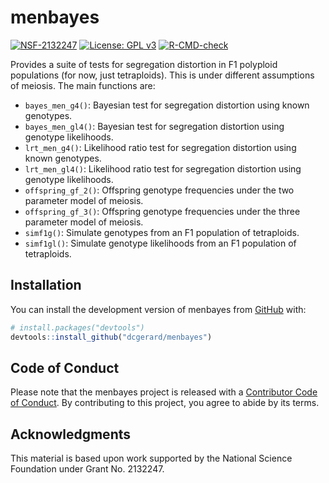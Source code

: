 
<!-- README.md is generated from README.Rmd. Please edit that file -->

# menbayes

<!-- badges: start -->

[![NSF-2132247](https://img.shields.io/badge/NSF-2132247-blue.svg)](https://nsf.gov/awardsearch/showAward?AWD_ID=2132247)
[![License: GPL
v3](https://img.shields.io/badge/License-GPL%20v3-blue.svg)](https://www.gnu.org/licenses/gpl-3.0)
[![R-CMD-check](https://github.com/dcgerard/menbayes/actions/workflows/R-CMD-check.yaml/badge.svg)](https://github.com/dcgerard/menbayes/actions/workflows/R-CMD-check.yaml)
<!-- badges: end -->

Provides a suite of tests for segregation distortion in F1 polyploid
populations (for now, just tetraploids). This is under different
assumptions of meiosis. The main functions are:

- `bayes_men_g4()`: Bayesian test for segregation distortion using known
  genotypes.
- `bayes_men_gl4()`: Bayesian test for segregation distortion using
  genotype likelihoods.
- `lrt_men_g4()`: Likelihood ratio test for segregation distortion using
  known genotypes.
- `lrt_men_gl4()`: Likelihood ratio test for segregation distortion
  using genotype likelihoods.
- `offspring_gf_2()`: Offspring genotype frequencies under the two
  parameter model of meiosis.
- `offspring_gf_3()`: Offspring genotype frequencies under the three
  parameter model of meiosis.
- `simf1g()`: Simulate genotypes from an F1 population of tetraploids.
- `simf1gl()`: Simulate genotype likelihoods from an F1 population of
  tetraploids.

## Installation

You can install the development version of menbayes from
[GitHub](https://github.com/dcgerard/menbayes) with:

``` r
# install.packages("devtools")
devtools::install_github("dcgerard/menbayes")
```

## Code of Conduct

Please note that the menbayes project is released with a [Contributor
Code of
Conduct](https://contributor-covenant.org/version/2/1/CODE_OF_CONDUCT.html).
By contributing to this project, you agree to abide by its terms.

## Acknowledgments

This material is based upon work supported by the National Science
Foundation under Grant No. 2132247.
